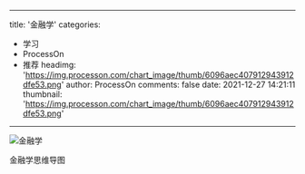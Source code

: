 
---
title: '金融学'
categories: 
 - 学习
 - ProcessOn
 - 推荐
headimg: 'https://img.processon.com/chart_image/thumb/6096aec407912943912dfe53.png'
author: ProcessOn
comments: false
date: 2021-12-27 14:21:11
thumbnail: 'https://img.processon.com/chart_image/thumb/6096aec407912943912dfe53.png'
---

<div>   
<img class="thumb" alt="金融学" src="https://img.processon.com/chart_image/thumb/6096aec407912943912dfe53.png" referrerpolicy="no-referrer">
<p>金融学思维导图</p>  
</div>
            